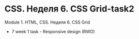 # CSS. Неделя 6. CSS Grid-task2
Module 1. HTML, CSS. Неделя 6. CSS Grid 
+ 7 week 1 task - Responsive design (RWD)
